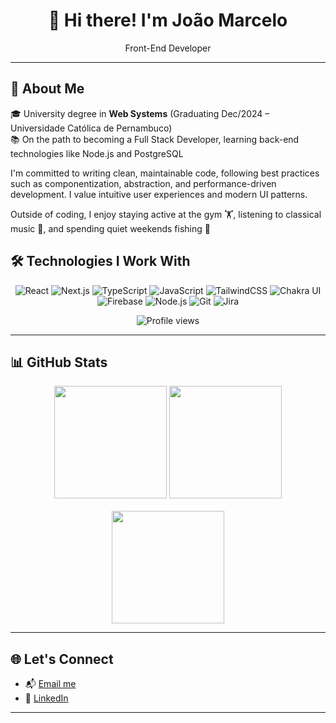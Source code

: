 <h1 align="center">👋 Hi there! I'm João Marcelo</h1>
<p align="center">
  Front-End Developer
</p>

---

## 🚀 About Me

🎓  University degree in **Web Systems** (Graduating Dec/2024 – Universidade Católica de Pernambuco)  
📚 On the path to becoming a Full Stack Developer, learning back-end technologies like Node.js and PostgreSQL

I'm committed to writing clean, maintainable code, following best practices such as componentization, abstraction, and performance-driven development. I value intuitive user experiences and modern UI patterns.

Outside of coding, I enjoy staying active at the gym 🏋️, listening to classical music 🎼, and spending quiet weekends fishing 🎣


## 🛠️ Technologies I Work With

<div align="center">

![React](https://img.shields.io/badge/-React-61DAFB?logo=react&logoColor=black&style=flat)
![Next.js](https://img.shields.io/badge/-Next.js-000000?logo=nextdotjs&logoColor=white&style=flat)
![TypeScript](https://img.shields.io/badge/-TypeScript-3178C6?logo=typescript&logoColor=white&style=flat)
![JavaScript](https://img.shields.io/badge/-JavaScript-F7DF1E?logo=javascript&logoColor=black&style=flat)
![TailwindCSS](https://img.shields.io/badge/-TailwindCSS-06B6D4?logo=tailwindcss&logoColor=white&style=flat)
![Chakra UI](https://img.shields.io/badge/-Chakra%20UI-319795?logo=chakraui&logoColor=white&style=flat)
![Firebase](https://img.shields.io/badge/-Firebase-FFCA28?logo=firebase&logoColor=white&style=flat)
![Node.js](https://img.shields.io/badge/-Node.js-339933?logo=node.js&logoColor=white&style=flat)
![Git](https://img.shields.io/badge/-Git-F05032?logo=git&logoColor=white&style=flat)
![Jira](https://img.shields.io/badge/-Jira-0052CC?logo=jira&logoColor=white&style=flat)

</div>

<p align="center">
  <img src="https://komarev.com/ghpvc/?username=jocacavalcanti&label=Profile%20views&color=0e75b6&style=flat" alt="Profile views" />
</p>

---

## 📊 GitHub Stats

<div align="center">
  <img height="180em" src="https://github-readme-stats.vercel.app/api/top-langs/?username=jocacavalcanti&layout=compact&langs_count=8&theme=dark" />
  <img height="180em" src="https://github-readme-stats.vercel.app/api?username=jocacavalcanti&show_icons=true&locale=en&theme=dark" />
</div>

<div align="center">
  <br />
  <img height="180em" src="https://github-readme-streak-stats.herokuapp.com/?user=jocacavalcanti&theme=dark" />
</div>

---

## 🌐 Let's Connect

- 📬 [Email me](mailto:joaomcavalcanti.jmcm@gmail.com)
- 💼 [LinkedIn](https://www.linkedin.com/in/jo%C3%A3o-marcelo-cavalcanti-monteiro-2b7027251/)

---
